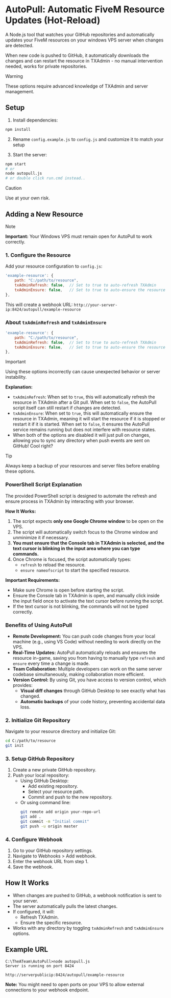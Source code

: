 # AutoPull: Automatic FiveM Resource Updates (Hot-Reload)

A Node.js tool that watches your GitHub repositories and automatically updates your FiveM resources on your windows VPS server when changes are detected.

When new code is pushed to GitHub, it automatically downloads the changes and can restart the resource in TXAdmin - no manual intervention needed, works for private repositories.

> [!WARNING]  
> These options require advanced knowledge of TXAdmin and server management.

## Setup

1. Install dependencies:

```bash
npm install
```

2. Rename `config.example.js` to `config.js` and customize it to match your setup

3. Start the server:

```bash
npm start
# or
node autopull.js
# or double click run.cmd instead..
```

> [!CAUTION]
> Use at your own risk.

## Adding a New Resource

> [!NOTE]  
> **Important:** Your Windows VPS must remain open for AutoPull to work correctly.

### 1. Configure the Resource

Add your resource configuration to `config.js`:

```javascript
'example-resource': {
    path: "C:/path/to/resource",
    txAdminRefresh: false,  // Set to true to auto-refresh TXAdmin
    txAdminEnsure: false,   // Set to true to auto-ensure the resource
},
```

This will create a webhook URL: `http://your-server-ip:8424/autopull/example-resource`

### About `txAdminRefresh` and `txAdminEnsure`

```javascript
'example-resource': {
    path: "C:/path/to/resource",
    txAdminRefresh: false,  // Set to true to auto-refresh TXAdmin
    txAdminEnsure: false,   // Set to true to auto-ensure the resource
},
```

> [!IMPORTANT]  
> Using these options incorrectly can cause unexpected behavior or server instability.

**Explanation:**

- `txAdminRefresh`: When set to `true`, this will automatically refresh the resource in TXAdmin after a Git pull. When set to `false`, the AutoPull script itself can still restart if changes are detected.
- `txAdminEnsure`: When set to `true`, this will automatically ensure the resource in TXAdmin, meaning it will start the resource if it is stopped or restart it if it is started. When set to `false`, it ensures the AutoPull service remains running but does not interfere with resource states.
- When both of the options are disabled it will just pull on changes, allowing you to sync any directory when push events are sent on GitHub! Cool right?

> [!TIP]
> Always keep a backup of your resources and server files before enabling these options.

### PowerShell Script Explanation

The provided PowerShell script is designed to automate the refresh and ensure process in TXAdmin by interacting with your browser.

**How It Works:**
1. The script expects **only one Google Chrome window** to be open on the VPS.
2. The script will automatically switch focus to the Chrome window and unminimize it if necessary.
3. **You must ensure that the Console tab in TXAdmin is selected, and the text cursor is blinking in the input area where you can type commands.**
4. Once Chrome is focused, the script automatically types:
   - `refresh` to reload the resource.
   - `ensure nameofscript` to start the specified resource.

**Important Requirements:**
- Make sure Chrome is open before starting the script.
- Ensure the Console tab in TXAdmin is open, and manually click inside the input field once to activate the text cursor before running the script.
- If the text cursor is not blinking, the commands will not be typed correctly.

### Benefits of Using AutoPull

- **Remote Development:** You can push code changes from your local machine (e.g., using VS Code) without needing to work directly on the VPS.
- **Real-Time Updates:** AutoPull automatically reloads and ensures the resource in-game, saving you from having to manually type `refresh` and `ensure` every time a change is made.
- **Team Collaboration:** Multiple developers can work on the same server codebase simultaneously, making collaboration more efficient.
- **Version Control:** By using Git, you have access to version control, which provides:
  - **Visual diff changes** through GitHub Desktop to see exactly what has changed.
  - **Automatic backups** of your code history, preventing accidental data loss.

### 2. Initialize Git Repository

Navigate to your resource directory and initialize Git:

```bash
cd C:/path/to/resource
git init
```

### 3. Setup GitHub Repository

1. Create a new private GitHub repository.
2. Push your local repository:
   - Using GitHub Desktop:
     - Add existing repository.
     - Select your resource path.
     - Commit and push to the new repository.
   - Or using command line:
     ```bash
     git remote add origin your-repo-url
     git add .
     git commit -m "Initial commit"
     git push -u origin master
     ```

### 4. Configure Webhook

1. Go to your GitHub repository settings.
2. Navigate to Webhooks > Add webhook.
3. Enter the webhook URL from step 1.
4. Save the webhook.

## How It Works

- When changes are pushed to GitHub, a webhook notification is sent to your server.
- The server automatically pulls the latest changes.
- If configured, it will:
  - Refresh TXAdmin.
  - Ensure the specific resource.
- Works with any directory by toggling `txAdminRefresh` and `txAdminEnsure` options.

## Example URL

```
C:\TheATeam\AutoPull>node autopull.js
Server is running on port 8424

http://serverpublicip:8424/autopull/example-resource
```

**Note:** You might need to open ports on your VPS to allow external connections to your webhook endpoint.
